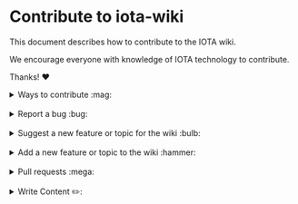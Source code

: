 # Contribute to iota-wiki

This document describes how to contribute to the IOTA wiki.

We encourage everyone with knowledge of IOTA technology to contribute.

Thanks! :heart:

<details>
<summary>Ways to contribute :mag:</summary>
<br>

To contribute to iota-wiki on GitHub, you can:

- Report a bug
- Suggest a new feature or topic for the wiki
- Add a new feature or topic to the wiki
- Write content for the wiki
</details>

<br>

<details>
<summary>Report a bug :bug:</summary>
<br>

This section guides you through reporting a bug. Following these guidelines helps maintainers and the community understand the bug, reproduce the behavior, and find related bugs.

### Before reporting a bug

Please check the following list:

- **Ensure the bug was not already reported** by searching on GitHub under [**Issues**](https://github.com/iota-community/iota-wiki/issues). If the bug has already been reported **and the issue is still open**, add a comment to the existing issue instead of opening a new one.

**Note:** If you find a **Closed** issue that seems similar to what you're experiencing, open a new issue and include a link to the original issue in the body of your new one.

### Submitting A Bug Report

To report a bug, [open a new issue](https://github.com/iota-community/iota-wiki/issues/new), and be sure to include as many details as possible, using the template.

**Note:** Minor changes such as fixing a typo can but do not need an open issue.

If you also want to fix the bug, submit a [pull request](#pull-requests) and reference the issue.
</details>

<br>

<details>
<summary>Suggest a new feature or topic for the wiki :bulb:</summary>
<br>

This section guides you through suggesting a new feature or adding a new topic to the wiki. Following these guidelines helps maintainers and the community collaborate to find the best possible way forward with your suggestion.

### Before suggesting a new feature

**Ensure the feature or topic has not already been suggested** by searching on GitHub under [**Issues**](https://github.com/iota-community/iota-wiki/issues).

### Suggesting a new feature or topic

To suggest a new feature/topic, [open a new issue](https://github.com/iota-community/iota-wiki/issues/new), using the suggestion template.

</details>

<br>

<details>
<summary>Add a new feature or topic to the wiki :hammer:</summary>
<br>

This section guides you through adding a new feature or topic. Following these guidelines helps give your feature/topic the best chance of being approved and merged.

### Before adding a new feature/topic

Check if there is already an [open issue](https://github.com/iota-community/iota-wiki/issues/) or [pull request (PR)](https://github.com/iota-community/iota-wiki/pulls), related to your feature/topic.

Otherwise, your feature may not be approved at all.

### Adding a new feature/topic

To build a new feature/topic, check out a new branch based on the `ddevelop` branch.
</details>

<br>

<details>
<summary>Pull requests :mega:</summary>
<br>

This section guides you through submitting a pull request (PR). Following these guidelines helps give your PR the best chance of being approved and merged.

### Before submitting a pull request

Before submitting a pull request, please follow these steps to have your contribution considered by the maintainers:

- A pull request should have exactly one concern (for example one feature or one bug). If a PR addresses more than one concern, it should be split into two or more PRs.

- A pull request can be merged only if it references an open issue

    **Note:** You don't need to open an issue for minor changes such as typos, but you can if you want.

- All code should be well tested

### Submitting a pull request

The following is a typical workflow for submitting a new pull request:

1. Fork this repository
2. Create a new branch based on your fork. For example, `git checkout -b fix/my-fix` or ` git checkout -b feat/my-feature`.
4. Commit changes and push them to your fork
5. Target your pull request to be merged with `develop`

If he maintainer approves the PR, it will be merged.

**Note:** Reviewers may ask you to complete additional work, tests, or other changes before your pull request can be approved and merged.
</details>

<br>

<details>
<summary>Write Content ✏️:</summary>
<br>
   
## Adding content

To edit a document, click the pencil (edit this file) in the top right corner when viewing in github.


   This will open up the Github editor so you can edit your file.


   All pages are themed and styled automatically and follow a standardised format throughout the wiki.


Each page’s content is preceded by its front matter information. This tells the wiki what it needs to know about the page to add it to the front-end in the right place. This does not need to be edited

```
---
id: my-doc-id
title: My document title
description: My document description
slug: /my-custom-url
---
```

   
```# Header 1``` – should only be used for page title/header using a single hash
   
```## Header 2``` – should be used for main sub-sections of the topic using a double hash
   
```### Header 3``` – should be used for internal sections of these sub-sections using treble hash


### Content

All page content should be written as standard text.

   
A paragraph can be created by leaving a double line break between two text blocks


### Formatting
   
Use single asterisk to make a word or sentence ```*italic*```

Use double asterisk to make a word or sentence ```**bold**```

Use triple asterisk to make a word or sentence ```***bold and italic***``` 

Use double tilde to ```~~strike through~~``` a word or sentence 

   
### Links
To add a link to a page we use square brackets to contain the link text followed by round brackets containing the link address:
```[this is a link](https://www.website.com)```

   
### Images
To add an image to a page we first need to upload the page to the [image folder]()
Then in our page we can add the image using the same method as a link preceded with an exclamation mark:
```![image text](https://image.link/here.jpg)```

   
### Image Links
To make an image a link, we can combine the two methods, by putting the link within the text section of the image code:
```[![Here is an example image](https://example.com/image.jpg)](https://example.com)```
   

### Lists
To create lists we use two different methods.

   ```
-	Bullet point
-	lists
-	using a hyphen
   ```

   ```
1.	Numbered
2.	Lists
3.	Using numbers
   ```

   
### Quotes
```
   >To add a quoted or embedded text, we use the greater than symbol at the start of the section. To close off a quote we create a new paragraph.
   ```

### Adding Code
There are two types of code entry we use ``` `inline code` ``` which is wrapped with single backticks
   
```
```Code blocks can be added in page where required
either to demonstrate function, 
or to add exclamation to a section,
by wrapping the section with treble backticks 
```
```

   
### Line Divider
   
We can add a line divider to break up the page by adding 4 dashes
```----
```
----
   

### Submitting your contribution
   
Once you have completed your contribution go to the bottom of the edit page to the commit changes section.

   
- In the title add the title of the page you have edited.
- Edited pagename.md
- In the description explain a little about your edits, whether it was fact correction, typo edits, or full page creation, page formatting, etc.
- Select create a new branch
- Name the branch after your name-pagename-edit
- Click commit changes
- This will open a pull request, where you can fill out the basic information for your updates.
- Then click the create pull request button
   
   
### Congratulations! You’re all done!

   
Enjoy contributing and if you have any questions or ideas send us an issue!


   
</details>
